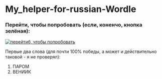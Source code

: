 ﻿# My_helper-for-russian-Wordle

### Перейти, чтобы попробовать (если, коненчо, кнопка зелёная):

[![перейтиб, чтобы попробовать](https://img.shields.io/website?style=plastic&url=https%3A%2F%2Fauzmit.github.io%2FMy_helper-for-russian-Wordle%2F)](https://auzmit.github.io/My_helper-for-russian-Wordle/)

Первые два слова (для почти 100% победы, а может и действительно таковой - я не проверял):
1) ПАРОМ
2) ВЕНИИК
